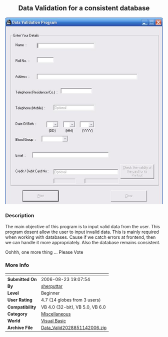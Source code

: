 ﻿<div align="center">

## Data Validation for a consistent database

<img src="PIC2006114830193023.JPG">
</div>

### Description

The main objective of this program is to input valid data from the user. This program dosent allow the user to input invalid data. This is mainly required when working with databases. Cause if we catch errors at frontend, then we can handle it more appropriately. Also the database remains consistent.

Oohhh, one more thing ... Please Vote
 
### More Info
 


<span>             |<span>
---                |---
**Submitted On**   |2006-08-23 19:07:54
**By**             |[sherputtar](https://github.com/Planet-Source-Code/PSCIndex/blob/master/ByAuthor/sherputtar.md)
**Level**          |Beginner
**User Rating**    |4.7 (14 globes from 3 users)
**Compatibility**  |VB 4\.0 \(32\-bit\), VB 5\.0, VB 6\.0
**Category**       |[Miscellaneous](https://github.com/Planet-Source-Code/PSCIndex/blob/master/ByCategory/miscellaneous__1-1.md)
**World**          |[Visual Basic](https://github.com/Planet-Source-Code/PSCIndex/blob/master/ByWorld/visual-basic.md)
**Archive File**   |[Data\_Valid2028851142006\.zip](https://github.com/Planet-Source-Code/sherputtar-data-validation-for-a-consistent-database__1-66995/archive/master.zip)








